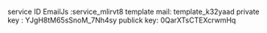 service ID EmailJs :service_mlirvt8
template mail: template_k32yaad
private key : YJgH8tM65sSnoM_7Nh4sy
publick key: 0QarXTsCTEXcrwmHq